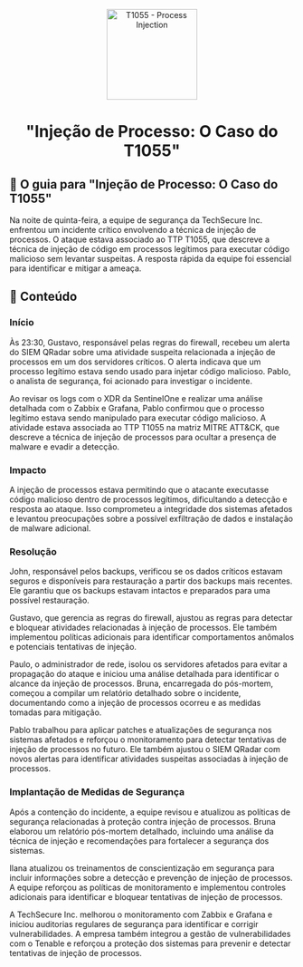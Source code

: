<p align="center">
  <a href="SUA_URL_DE_IMAGEM">
    <img src="./images/guia.png" alt="T1055 - Process Injection" width="160" height="160">
  </a>
  <h1 align="center">"Injeção de Processo: O Caso do T1055"</h1>
</p>

## :dart: O guia para "Injeção de Processo: O Caso do T1055"

Na noite de quinta-feira, a equipe de segurança da TechSecure Inc. enfrentou um incidente crítico envolvendo a técnica de injeção de processos. O ataque estava associado ao TTP T1055, que descreve a técnica de injeção de código em processos legítimos para executar código malicioso sem levantar suspeitas. A resposta rápida da equipe foi essencial para identificar e mitigar a ameaça.

## :dart: Conteúdo

### Início

Às 23:30, Gustavo, responsável pelas regras do firewall, recebeu um alerta do SIEM QRadar sobre uma atividade suspeita relacionada a injeção de processos em um dos servidores críticos. O alerta indicava que um processo legítimo estava sendo usado para injetar código malicioso. Pablo, o analista de segurança, foi acionado para investigar o incidente.

Ao revisar os logs com o XDR da SentinelOne e realizar uma análise detalhada com o Zabbix e Grafana, Pablo confirmou que o processo legítimo estava sendo manipulado para executar código malicioso. A atividade estava associada ao TTP T1055 na matriz MITRE ATT&CK, que descreve a técnica de injeção de processos para ocultar a presença de malware e evadir a detecção.

### Impacto

A injeção de processos estava permitindo que o atacante executasse código malicioso dentro de processos legítimos, dificultando a detecção e resposta ao ataque. Isso comprometeu a integridade dos sistemas afetados e levantou preocupações sobre a possível exfiltração de dados e instalação de malware adicional.

### Resolução

John, responsável pelos backups, verificou se os dados críticos estavam seguros e disponíveis para restauração a partir dos backups mais recentes. Ele garantiu que os backups estavam intactos e preparados para uma possível restauração.

Gustavo, que gerencia as regras do firewall, ajustou as regras para detectar e bloquear atividades relacionadas à injeção de processos. Ele também implementou políticas adicionais para identificar comportamentos anômalos e potenciais tentativas de injeção.

Paulo, o administrador de rede, isolou os servidores afetados para evitar a propagação do ataque e iniciou uma análise detalhada para identificar o alcance da injeção de processos. Bruna, encarregada do pós-mortem, começou a compilar um relatório detalhado sobre o incidente, documentando como a injeção de processos ocorreu e as medidas tomadas para mitigação.

Pablo trabalhou para aplicar patches e atualizações de segurança nos sistemas afetados e reforçou o monitoramento para detectar tentativas de injeção de processos no futuro. Ele também ajustou o SIEM QRadar com novos alertas para identificar atividades suspeitas associadas à injeção de processos.

### Implantação de Medidas de Segurança

Após a contenção do incidente, a equipe revisou e atualizou as políticas de segurança relacionadas à proteção contra injeção de processos. Bruna elaborou um relatório pós-mortem detalhado, incluindo uma análise da técnica de injeção e recomendações para fortalecer a segurança dos sistemas.

Ilana atualizou os treinamentos de conscientização em segurança para incluir informações sobre a detecção e prevenção de injeção de processos. A equipe reforçou as políticas de monitoramento e implementou controles adicionais para identificar e bloquear tentativas de injeção de processos.

A TechSecure Inc. melhorou o monitoramento com Zabbix e Grafana e iniciou auditorias regulares de segurança para identificar e corrigir vulnerabilidades. A empresa também integrou a gestão de vulnerabilidades com o Tenable e reforçou a proteção dos sistemas para prevenir e detectar tentativas de injeção de processos.

